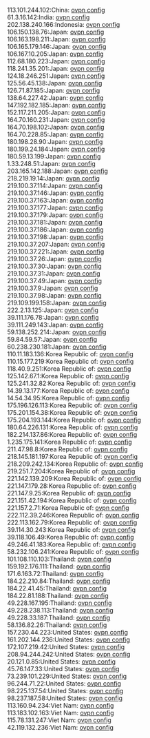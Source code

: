 113.101.244.102:China: [ovpn config](vpn/113_101_244_102.ovpn)  
61.3.16.142:India: [ovpn config](vpn/61_3_16_142.ovpn)  
202.138.240.166:Indonesia: [ovpn config](vpn/202_138_240_166.ovpn)  
106.150.138.76:Japan: [ovpn config](vpn/106_150_138_76.ovpn)  
106.163.198.211:Japan: [ovpn config](vpn/106_163_198_211.ovpn)  
106.165.179.146:Japan: [ovpn config](vpn/106_165_179_146.ovpn)  
106.167.10.205:Japan: [ovpn config](vpn/106_167_10_205.ovpn)  
112.68.180.223:Japan: [ovpn config](vpn/112_68_180_223.ovpn)  
118.241.35.201:Japan: [ovpn config](vpn/118_241_35_201.ovpn)  
124.18.246.251:Japan: [ovpn config](vpn/124_18_246_251.ovpn)  
125.56.45.138:Japan: [ovpn config](vpn/125_56_45_138.ovpn)  
126.71.87.185:Japan: [ovpn config](vpn/126_71_87_185.ovpn)  
138.64.227.42:Japan: [ovpn config](vpn/138_64_227_42.ovpn)  
147.192.182.185:Japan: [ovpn config](vpn/147_192_182_185.ovpn)  
152.117.211.205:Japan: [ovpn config](vpn/152_117_211_205.ovpn)  
164.70.160.231:Japan: [ovpn config](vpn/164_70_160_231.ovpn)  
164.70.198.102:Japan: [ovpn config](vpn/164_70_198_102.ovpn)  
164.70.228.85:Japan: [ovpn config](vpn/164_70_228_85.ovpn)  
180.198.28.90:Japan: [ovpn config](vpn/180_198_28_90.ovpn)  
180.199.24.184:Japan: [ovpn config](vpn/180_199_24_184.ovpn)  
180.59.13.199:Japan: [ovpn config](vpn/180_59_13_199.ovpn)  
1.33.248.51:Japan: [ovpn config](vpn/1_33_248_51.ovpn)  
203.165.142.188:Japan: [ovpn config](vpn/203_165_142_188.ovpn)  
218.219.19.14:Japan: [ovpn config](vpn/218_219_19_14.ovpn)  
219.100.37.114:Japan: [ovpn config](vpn/219_100_37_114.ovpn)  
219.100.37.146:Japan: [ovpn config](vpn/219_100_37_146.ovpn)  
219.100.37.163:Japan: [ovpn config](vpn/219_100_37_163.ovpn)  
219.100.37.177:Japan: [ovpn config](vpn/219_100_37_177.ovpn)  
219.100.37.179:Japan: [ovpn config](vpn/219_100_37_179.ovpn)  
219.100.37.181:Japan: [ovpn config](vpn/219_100_37_181.ovpn)  
219.100.37.186:Japan: [ovpn config](vpn/219_100_37_186.ovpn)  
219.100.37.198:Japan: [ovpn config](vpn/219_100_37_198.ovpn)  
219.100.37.207:Japan: [ovpn config](vpn/219_100_37_207.ovpn)  
219.100.37.221:Japan: [ovpn config](vpn/219_100_37_221.ovpn)  
219.100.37.26:Japan: [ovpn config](vpn/219_100_37_26.ovpn)  
219.100.37.30:Japan: [ovpn config](vpn/219_100_37_30.ovpn)  
219.100.37.31:Japan: [ovpn config](vpn/219_100_37_31.ovpn)  
219.100.37.49:Japan: [ovpn config](vpn/219_100_37_49.ovpn)  
219.100.37.9:Japan: [ovpn config](vpn/219_100_37_9.ovpn)  
219.100.37.98:Japan: [ovpn config](vpn/219_100_37_98.ovpn)  
219.109.199.158:Japan: [ovpn config](vpn/219_109_199_158.ovpn)  
222.2.13.125:Japan: [ovpn config](vpn/222_2_13_125.ovpn)  
39.111.176.78:Japan: [ovpn config](vpn/39_111_176_78.ovpn)  
39.111.249.143:Japan: [ovpn config](vpn/39_111_249_143.ovpn)  
59.138.252.214:Japan: [ovpn config](vpn/59_138_252_214.ovpn)  
59.84.59.57:Japan: [ovpn config](vpn/59_84_59_57.ovpn)  
60.238.230.181:Japan: [ovpn config](vpn/60_238_230_181.ovpn)  
110.11.183.136:Korea Republic of: [ovpn config](vpn/110_11_183_136.ovpn)  
110.15.177.219:Korea Republic of: [ovpn config](vpn/110_15_177_219.ovpn)  
118.40.9.251:Korea Republic of: [ovpn config](vpn/118_40_9_251.ovpn)  
125.142.67.1:Korea Republic of: [ovpn config](vpn/125_142_67_1.ovpn)  
125.241.32.82:Korea Republic of: [ovpn config](vpn/125_241_32_82.ovpn)  
14.39.13.177:Korea Republic of: [ovpn config](vpn/14_39_13_177.ovpn)  
14.54.34.95:Korea Republic of: [ovpn config](vpn/14_54_34_95.ovpn)  
175.196.126.113:Korea Republic of: [ovpn config](vpn/175_196_126_113.ovpn)  
175.201.154.38:Korea Republic of: [ovpn config](vpn/175_201_154_38.ovpn)  
175.204.193.144:Korea Republic of: [ovpn config](vpn/175_204_193_144.ovpn)  
180.64.226.131:Korea Republic of: [ovpn config](vpn/180_64_226_131.ovpn)  
182.214.137.86:Korea Republic of: [ovpn config](vpn/182_214_137_86.ovpn)  
1.235.175.141:Korea Republic of: [ovpn config](vpn/1_235_175_141.ovpn)  
211.47.98.8:Korea Republic of: [ovpn config](vpn/211_47_98_8.ovpn)  
218.145.181.197:Korea Republic of: [ovpn config](vpn/218_145_181_197.ovpn)  
218.209.242.134:Korea Republic of: [ovpn config](vpn/218_209_242_134.ovpn)  
219.251.7.204:Korea Republic of: [ovpn config](vpn/219_251_7_204.ovpn)  
221.142.139.209:Korea Republic of: [ovpn config](vpn/221_142_139_209.ovpn)  
221.147.179.28:Korea Republic of: [ovpn config](vpn/221_147_179_28.ovpn)  
221.147.9.25:Korea Republic of: [ovpn config](vpn/221_147_9_25.ovpn)  
221.151.42.194:Korea Republic of: [ovpn config](vpn/221_151_42_194.ovpn)  
221.157.2.71:Korea Republic of: [ovpn config](vpn/221_157_2_71.ovpn)  
222.112.39.246:Korea Republic of: [ovpn config](vpn/222_112_39_246.ovpn)  
222.113.162.79:Korea Republic of: [ovpn config](vpn/222_113_162_79.ovpn)  
39.114.30.243:Korea Republic of: [ovpn config](vpn/39_114_30_243.ovpn)  
39.118.106.49:Korea Republic of: [ovpn config](vpn/39_118_106_49.ovpn)  
49.246.41.183:Korea Republic of: [ovpn config](vpn/49_246_41_183.ovpn)  
58.232.106.241:Korea Republic of: [ovpn config](vpn/58_232_106_241.ovpn)  
101.108.110.103:Thailand: [ovpn config](vpn/101_108_110_103.ovpn)  
159.192.176.111:Thailand: [ovpn config](vpn/159_192_176_111.ovpn)  
171.6.163.72:Thailand: [ovpn config](vpn/171_6_163_72.ovpn)  
184.22.210.84:Thailand: [ovpn config](vpn/184_22_210_84.ovpn)  
184.22.41.45:Thailand: [ovpn config](vpn/184_22_41_45.ovpn)  
184.22.81.188:Thailand: [ovpn config](vpn/184_22_81_188.ovpn)  
49.228.167.195:Thailand: [ovpn config](vpn/49_228_167_195.ovpn)  
49.228.238.113:Thailand: [ovpn config](vpn/49_228_238_113.ovpn)  
49.228.33.187:Thailand: [ovpn config](vpn/49_228_33_187.ovpn)  
58.136.82.26:Thailand: [ovpn config](vpn/58_136_82_26.ovpn)  
157.230.44.223:United States: [ovpn config](vpn/157_230_44_223.ovpn)  
161.202.144.236:United States: [ovpn config](vpn/161_202_144_236.ovpn)  
172.107.219.42:United States: [ovpn config](vpn/172_107_219_42.ovpn)  
208.94.244.242:United States: [ovpn config](vpn/208_94_244_242.ovpn)  
20.121.0.85:United States: [ovpn config](vpn/20_121_0_85.ovpn)  
45.76.147.33:United States: [ovpn config](vpn/45_76_147_33.ovpn)  
73.239.101.229:United States: [ovpn config](vpn/73_239_101_229.ovpn)  
96.244.71.22:United States: [ovpn config](vpn/96_244_71_22.ovpn)  
98.225.137.54:United States: [ovpn config](vpn/98_225_137_54.ovpn)  
98.237.187.58:United States: [ovpn config](vpn/98_237_187_58.ovpn)  
113.160.94.234:Viet Nam: [ovpn config](vpn/113_160_94_234.ovpn)  
113.183.102.163:Viet Nam: [ovpn config](vpn/113_183_102_163.ovpn)  
115.78.131.247:Viet Nam: [ovpn config](vpn/115_78_131_247.ovpn)  
42.119.132.236:Viet Nam: [ovpn config](vpn/42_119_132_236.ovpn)  
